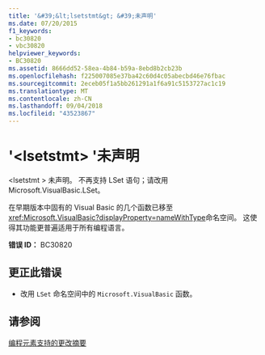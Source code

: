 ```yaml
---
title: '&#39;&lt;lsetstmt&gt; &#39;未声明'
ms.date: 07/20/2015
f1_keywords:
- bc30820
- vbc30820
helpviewer_keywords:
- BC30820
ms.assetid: 8666dd52-58ea-4b84-b59a-8ebd8b2cb23b
ms.openlocfilehash: f225007085e37ba42c60d4c05abecbd46e76fbac
ms.sourcegitcommit: 2eceb05f1a5bb261291a1f6a91c5153727ac1c19
ms.translationtype: MT
ms.contentlocale: zh-CN
ms.lasthandoff: 09/04/2018
ms.locfileid: "43523867"
---
```

# <a name="39ltlsetstmtgt39-is-not-declared"></a>&#39;&lt;lsetstmt&gt; &#39;未声明
\<lsetstmt > 未声明。 不再支持 LSet 语句；请改用 Microsoft.VisualBasic.LSet。  
  
 在早期版本中固有的 Visual Basic 的几个函数已移至<xref:Microsoft.VisualBasic?displayProperty=nameWithType>命名空间。 这使得其功能更普遍适用于所有编程语言。  
  
 **错误 ID：** BC30820  
  
## <a name="to-correct-this-error"></a>更正此错误  
  
-   改用 `LSet` 命名空间中的 `Microsoft.VisualBasic` 函数。  
  
## <a name="see-also"></a>请参阅  
   
 [编程元素支持的更改摘要](https://msdn.microsoft.com/library/0483590a-6309-449c-a2fa-effa26a03b95)
